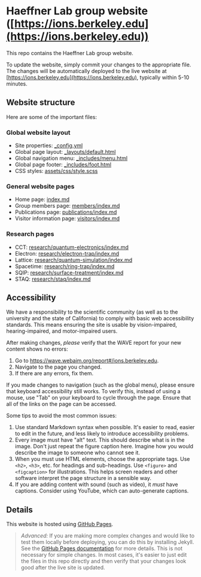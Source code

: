 # Haeffner Lab group website ([https://ions.berkeley.edu](https://ions.berkeley.edu))

This repo contains the Haeffner Lab group website.

To update the website, simply commit your changes to the appropriate file.
The changes will be automatically deployed to the live website
at [https://ions.berkeley.edu](https://ions.berkeley.edu), typically within 5-10 minutes.

## Website structure

Here are some of the important files:

### Global website layout
- Site properties: [_config.yml](_config.yml)
- Global page layout: [_layouts/default.html](_layouts/default.html)
- Global navigation menu: [_includes/menu.html](_includes/menu.html)
- Global page footer: [_includes/foot.html](_includes/foot.html)
- CSS styles: [assets/css/style.scss](assets/css/style.scss)

### General website pages
- Home page: [index.md](index.md)
- Group members page: [members/index.md](members/index.md)
- Publications page: [publications/index.md](publications/index.md)
- Visitor information page: [visitors/index.md](visitors/index.md)

### Research pages
- CCT: [research/quantum-electronics/index.md](research/quantum-electronics/index.md)
- Electron: [research/electron-trap/index.md](research/electron-trap/index.md)
- Lattice: [research/quantum-simulation/index.md](research/quantum-simulation/index.md)
- Spacetime: [research/ring-trap/index.md](research/ring-trap/index.md)
- SQIP: [research/surface-treatment/index.md](research/surface-treatment/index.md)
- STAQ: [research/staq/index.md](research/staq/index.md)

## Accessibility

We have a responsibility to the scientific community (as well as to the university and the state of California) to comply with basic web accessibility standards. This means ensuring the site is usable by vision-impaired, hearing-impaired, and motor-impaired users.

After making changes, *please* verify that the WAVE report for your new content shows no errors:
1. Go to https://wave.webaim.org/report#/ions.berkeley.edu.
1. Navigate to the page you changed.
1. If there are any errors, fix them.

If you made changes to navigation (such as the global menu), please ensure that keyboard accessibility still works. To verify this, instead of using a mouse, use "Tab" on your keyboard to cycle through the page. Ensure that all of the links on the page can be accessed.

Some tips to avoid the most common issues:
1. Use standard Markdown syntax when possible. It's easier to read, easier to edit in the future, and less likely to introduce accessibility problems.
1. Every image must have "alt" text. This should describe what is in the image. Don't just repeat the figure caption here. Imagine how you would describe the image to someone who cannot see it.
1. When you must use HTML elements, choose the appropriate tags. Use `<h2>`, `<h3>`, etc. for headings and sub-headings. Use `<figure>` and `<figcaption>` for illustrations. This helps screen readers and other software interpret the page structure in a sensible way.
1. If you are adding content with sound (such as video), it *must* have captions. Consider using YouTube, which can auto-generate captions.

## Details

This website is hosted using [GitHub Pages](https://docs.github.com/en/github/working-with-github-pages).

> _Advanced:_ If you are making more complex changes and would like to test them locally before deploying, you can
do this by installing Jekyll. See the
[GitHub Pages documentation](https://docs.github.com/en/github/working-with-github-pages/testing-your-github-pages-site-locally-with-jekyll)
for more details. This is not necessary for simple changes. In most cases, it's easier to just edit the files in this repo directly and then verify
that your changes look good after the live site is updated.

